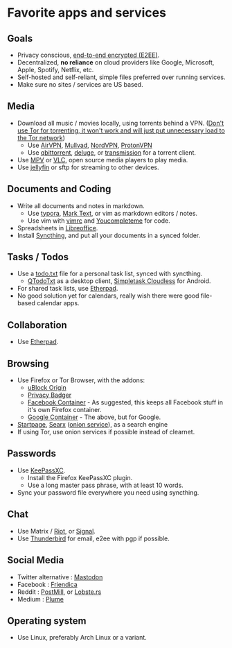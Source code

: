 # Favorite apps and services
## Goals
- Privacy conscious, [end-to-end encrypted (E2EE)](https://en.wikipedia.org/wiki/End-to-end_encryption).
- Decentralized, **no reliance** on cloud providers like Google, Microsoft, Apple, Spotify, Netflix, etc. 
- Self-hosted and self-reliant, simple files preferred over running services.
- Make sure no sites / services are US based.

## Media
- Download all music / movies locally, using torrents behind a VPN. ([Don't use Tor for torrenting, it won't work and will just put unnecessary load to the Tor network](https://blog.torproject.org/bittorrent-over-tor-isnt-good-idea))
  - Use [AirVPN](https://airvpn.org/), [Mullvad](https://mullvad.net/), [NordVPN](https://nordvpn.com/), [ProtonVPN](https://protonvpn.com/) 
  - Use [qbittorrent](https://www.qbittorrent.org/), [deluge](https://www.deluge-torrent.org/), or [transmission](https://transmissionbt.com/) for a torrent client.
- Use [MPV](https://mpv.io/) or [VLC](https://www.videolan.org/vlc/download-windows.html), open source media players to play media.
- Use [jellyfin](https://github.com/jellyfin/jellyfin) or sftp for streaming to other devices. 


## Documents and Coding
- Write all documents and notes in markdown.
  - Use [typora](https://typora.io/), [Mark Text](https://marktext.github.io/website/), or vim as markdown editors / notes. 
  - Use vim with  [vimrc](https://github.com/amix/vimrc) and [Youcompleteme](https://github.com/Valloric/YouCompleteMe) for code. 
- Spreadsheets in [Libreoffice](https://www.libreoffice.org/).
- Install [Syncthing](https://syncthing.net/), and put all your documents in a synced folder. 

## Tasks / Todos
- Use a [todo.txt](http://todotxt.org/) file for a personal task list, synced with syncthing.
  - [QTodoTxt](http://qtodotxt.org/) as a desktop client, [Simpletask Cloudless](https://play.google.com/store/apps/details?id=nl.mpcjanssen.simpletask&hl=en_US) for Android.
- For shared task lists, use [Etherpad](http://etherpad.org/).
- No good solution yet for calendars, really wish there were good file-based calendar apps.

## Collaboration
- Use [Etherpad](http://etherpad.org/).

## Browsing
- Use Firefox or Tor Browser, with the addons:
  - [uBlock Origin](https://addons.mozilla.org/en-US/firefox/addon/ublock-origin/)
  - [Privacy Badger](https://addons.mozilla.org/en-US/firefox/addon/privacy-badger17)
  - [Facebook Container](https://addons.mozilla.org/en-US/firefox/addon/facebook-container) - As suggested, this keeps all Facebook stuff in it's own Firefox container.
  - [Google Container](https://addons.mozilla.org/en-US/firefox/addon/google-container/) - The above, but for Google.
- [Startpage](https://www.startpage.com/), [Searx](https://searx.me/) ([onion service](http://searchb5a7tmimez.onion/)), as a search engine
- If using Tor, use onion services if possible instead of clearnet.


## Passwords
- Use [KeePassXC](https://keepassxc.org/). 
  - Install the Firefox KeePassXC plugin.
  - Use a long master pass phrase, with at least 10 words. 
- Sync your password file everywhere you need using syncthing.

## Chat
- Use Matrix /  [Riot](https://about.riot.im/), or [Signal](https://www.signal.org/). 
- Use [Thunderbird](https://www.thunderbird.net/en-US/) for email, e2ee with pgp if possible.

## Social Media
- Twitter alternative : [Mastodon](https://mastodon.social/)
- Facebook : [Friendica](https://friendi.ca/)
- Reddit : [PostMill](https://gitlab.com/edgyemma/Postmill), or [Lobste.rs](https://github.com/lobsters/lobsters)
- Medium : [Plume](https://github.com/Plume-org/Plume)

## Operating system
- Use Linux, preferably Arch Linux or a variant.

